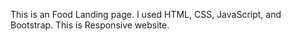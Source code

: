 This is an Food Landing page.
I used HTML, CSS, JavaScript, and Bootstrap.
This is Responsive website.
